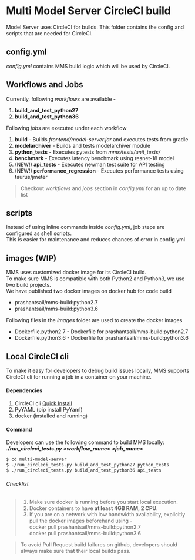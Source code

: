 # Multi Model Server CircleCI build
Model Server uses CircleCI for builds. This folder contains the config and scripts that are needed for CircleCI.

## config.yml
_config.yml_ contains MMS build logic which will be used by CircleCI.

## Workflows and Jobs
Currently, following _workflows_ are available -
1. **build_and_test_python27**
2. **build_and_test_python36**

Following _jobs_ are executed under each workflow
1. **build** - Builds _frontend/model-server.jar_ and executes tests from gradle
2. **modelarchiver** - Builds and tests modelarchiver module
3. **python_tests** - Executes pytests from _mms/tests/unit_tests/_
4. **benchmark** - Executes latency benchmark using resnet-18 model
5. (NEW!) **api_tests** - Executes newman test suite for API testing
6. (NEW!) **performance_regression** - Executes performance tests using taurus/jmeter 

> Checkout _workflows_ and _jobs_ section in _config.yml_ for an up to date list 

## scripts
Instead of using inline commands inside _config.yml_, job steps are configured as shell scripts.  
This is easier for maintenance and reduces chances of error in config.yml

## images (WIP)
MMS uses customized docker image for its CircleCI build.  
To make sure MMS is compatible with both Python2 and Python3, we use two build projects.  
We have published two docker images on docker hub for code build
* prashantsail/mms-build:python2.7
* prashantsail/mms-build:python3.6

Following files in the _images_ folder are used to create the docker images
* Dockerfile.python2.7 - Dockerfile for prashantsail/mms-build:python2.7
* Dockerfile.python3.6 - Dockerfile for prashantsail/mms-build:python3.6

## Local CircleCI cli
To make it easy for developers to debug build issues locally, MMS supports CircleCI cli for running a job in a container on your machine.

#### Dependencies
1. CircleCI cli [Quick Install](https://circleci.com/docs/2.0/local-cli/#quick-installation)
2. PyYAML (pip install PyYaml)
3. docker (installed and running)

#### Command
Developers can use the following command to build MMS locally:  
**_./run_circleci_tests.py <workflow_name> <job_name>_**
```bash
$ cd multi-model-server
$ ./run_circleci_tests.py build_and_test_python27 python_tests
$ ./run_circleci_tests.py build_and_test_python36 api_tests
```

###### Checklist
> 1. Make sure docker is running before you start local execution.  
> 2. Docker containers to have **at least 4GB RAM, 2 CPU**.  
> 3. If you are on a network with low bandwidth availability, explicitly pull the docker images beforehand using -  
> docker pull prashantsail/mms-build:python2.7  
> docker pull prashantsail/mms-build:python3.6  

> To avoid Pull Request build failures on github, developers should always make sure that their local builds pass.
